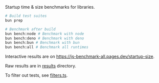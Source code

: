 Startup time & size benchmarks for libraries.
```sh
# Build test suites
bun prep

# Benchmark after build
bun bench:node # Benchmark with node
bun bench:deno # Benchmark with deno
bun bench:bun # Benchmark with bun
bun bench:all # Benchmark all runtimes
```

Interactive results are on https://js-benchmark-all.pages.dev/startup-size.

Raw results are in [results](./.results) directory.

To filter out tests, see [filters.ts](./lib/filters.ts).
